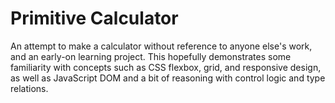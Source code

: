 # Primitive Calculator

An attempt to make a calculator without reference to anyone else's work, and an early-on learning project. This hopefully demonstrates some familiarity with concepts such as CSS flexbox, grid, and responsive design, as well as JavaScript DOM and a bit of reasoning with control logic and type relations.
